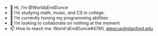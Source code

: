 - 👋 Hi, I’m @WorldsEndDunce
- 👀 I’m studying math, music, and CS in college.
- 🌱 I’m currently honing my programming abilities
- 💞️ I’m looking to collaborate on nothing at the moment
- 📫 How to reach me: World'sEndDunce#4780, ateecup@stanford.edu

<!---
WorldsEndDunce/WorldsEndDunce is a ✨ special ✨ repository because its `README.md` (this file) appears on your GitHub profile.
You can click the Preview link to take a look at your changes.
--->
